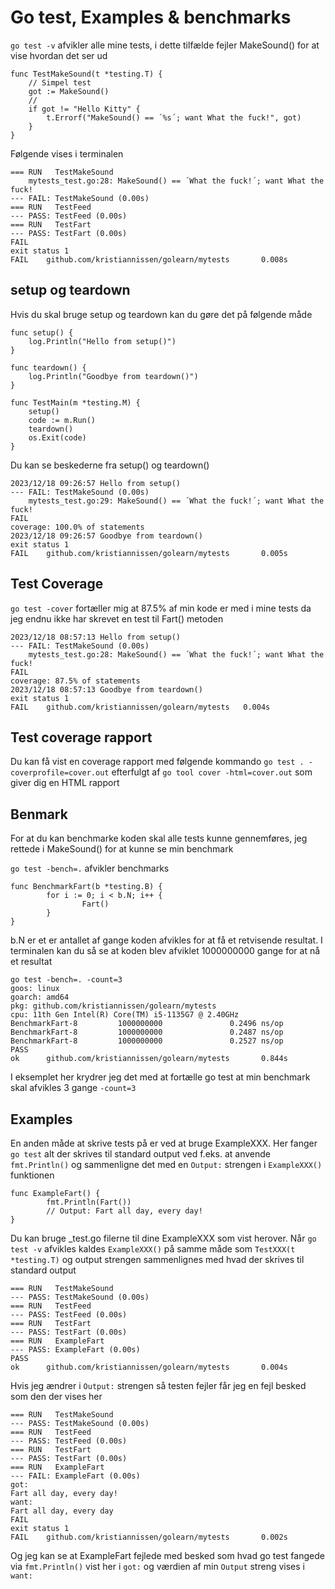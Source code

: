 # Go test, Examples & benchmarks

```go test -v``` afvikler alle mine tests, i dette tilfælde fejler MakeSound() for at vise hvordan det ser ud

```golang
func TestMakeSound(t *testing.T) {
	// Simpel test
	got := MakeSound()
	//
	if got != "Hello Kitty" {
		t.Errorf("MakeSound() == ´%s´; want What the fuck!", got)
	}
}
```

Følgende vises i terminalen

```
=== RUN   TestMakeSound
    mytests_test.go:28: MakeSound() == ´What the fuck!´; want What the fuck!
--- FAIL: TestMakeSound (0.00s)
=== RUN   TestFeed
--- PASS: TestFeed (0.00s)
=== RUN   TestFart
--- PASS: TestFart (0.00s)
FAIL
exit status 1
FAIL    github.com/kristiannissen/golearn/mytests       0.008s
```

## setup og teardown

Hvis du skal bruge setup og teardown kan du gøre det på følgende måde

```golang
func setup() {
	log.Println("Hello from setup()")
}

func teardown() {
	log.Println("Goodbye from teardown()")
}

func TestMain(m *testing.M) {
	setup()
	code := m.Run()
	teardown()
	os.Exit(code)
}
```

Du kan se beskederne fra setup() og teardown()

```
2023/12/18 09:26:57 Hello from setup()
--- FAIL: TestMakeSound (0.00s)
    mytests_test.go:29: MakeSound() == ´What the fuck!´; want What the fuck!
FAIL
coverage: 100.0% of statements
2023/12/18 09:26:57 Goodbye from teardown()
exit status 1
FAIL    github.com/kristiannissen/golearn/mytests       0.005s
```

## Test Coverage

```go test -cover``` fortæller mig at 87.5% af min kode er med i mine tests da jeg endnu ikke har skrevet en test til Fart() metoden

```
2023/12/18 08:57:13 Hello from setup()
--- FAIL: TestMakeSound (0.00s)
    mytests_test.go:28: MakeSound() == ´What the fuck!´; want What the fuck!
FAIL
coverage: 87.5% of statements
2023/12/18 08:57:13 Goodbye from teardown()
exit status 1
FAIL	github.com/kristiannissen/golearn/mytests	0.004s
```

## Test coverage rapport

Du kan få vist en coverage rapport med følgende kommando ```go test . -coverprofile=cover.out``` efterfulgt af ```go tool cover -html=cover.out``` som giver dig en HTML rapport

## Benmark

For at du kan benchmarke koden skal alle tests kunne gennemføres, jeg rettede i MakeSound() for at kunne se min benchmark

```go test -bench=.``` afvikler benchmarks

```golang
func BenchmarkFart(b *testing.B) {
        for i := 0; i < b.N; i++ {
                Fart()
        }
}
```

b.N er et er antallet af gange koden afvikles for at få et retvisende resultat. I terminalen kan du så se at koden blev afviklet 1000000000 gange for at nå et resultat

```
go test -bench=. -count=3
goos: linux
goarch: amd64
pkg: github.com/kristiannissen/golearn/mytests
cpu: 11th Gen Intel(R) Core(TM) i5-1135G7 @ 2.40GHz
BenchmarkFart-8         1000000000               0.2496 ns/op
BenchmarkFart-8         1000000000               0.2487 ns/op
BenchmarkFart-8         1000000000               0.2527 ns/op
PASS
ok      github.com/kristiannissen/golearn/mytests       0.844s
```

I eksemplet her krydrer jeg det med at fortælle go test at min benchmark skal afvikles 3 gange ```-count=3```

## Examples

En anden måde at skrive tests på er ved at bruge ExampleXXX. Her fanger ```go test``` alt der skrives til standard output ved f.eks. at anvende ```fmt.Println()``` og sammenligne det med en ```Output:``` strengen i ```ExampleXXX()``` funktionen

```golang
func ExampleFart() {
        fmt.Println(Fart())
        // Output: Fart all day, every day!
}
```

Du kan bruge _test.go filerne til dine ExampleXXX som vist herover. Når ```go test -v``` afvikles kaldes ```ExampleXXX()``` på samme måde som ```TestXXX(t *testing.T)``` og output strengen sammenlignes med hvad der skrives til standard output

```
=== RUN   TestMakeSound
--- PASS: TestMakeSound (0.00s)
=== RUN   TestFeed
--- PASS: TestFeed (0.00s)
=== RUN   TestFart
--- PASS: TestFart (0.00s)
=== RUN   ExampleFart
--- PASS: ExampleFart (0.00s)
PASS
ok      github.com/kristiannissen/golearn/mytests       0.004s
```

Hvis jeg ændrer i ```Output:``` strengen så testen fejler får jeg en fejl besked som den der vises her

```
=== RUN   TestMakeSound
--- PASS: TestMakeSound (0.00s)
=== RUN   TestFeed
--- PASS: TestFeed (0.00s)
=== RUN   TestFart
--- PASS: TestFart (0.00s)
=== RUN   ExampleFart
--- FAIL: ExampleFart (0.00s)
got:
Fart all day, every day!
want:
Fart all day, every day
FAIL
exit status 1
FAIL    github.com/kristiannissen/golearn/mytests       0.002s
```

Og jeg kan se at ExampleFart fejlede med besked som hvad go test fangede via ```fmt.Println()``` vist her i ```got:``` og værdien af min ```Output``` streng vises i ```want:```
